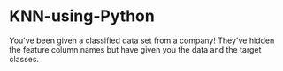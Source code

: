 # KNN-using-Python
You've been given a classified data set from a company! They've hidden the feature column names but have given you the data and the target classes.
